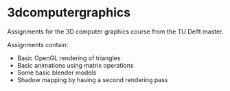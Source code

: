 # 3dcomputergraphics

Assignments for the 3D computer graphics course from the TU Delft master.

Assignments contain:
- Basic OpenGL rendering of triangles
- Basic animations using matrix operations
- Some basic blender models
- Shadow mapping by having a second rendering pass
